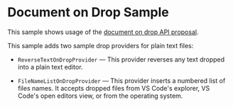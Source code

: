 # Document on Drop Sample

This sample shows usage of the [document on drop API proposal](https://github.com/microsoft/vscode/issues/142990).

This sample adds two sample drop providers for plain text files:

- `ReverseTextOnDropProvider` — This provider reverses any text dropped into a plain text editor.

- `FileNameListOnDropProvider` — This provider inserts a numbered list of files names. It accepts dropped files from VS Code's explorer, VS Code's open editors view, or from the operating system.
